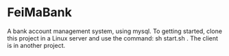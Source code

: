 # FeiMaBank
A bank account management system, using mysql. 
To getting started, clone this project in a Linux server and use the command: sh start.sh . 
The client is in another project.

